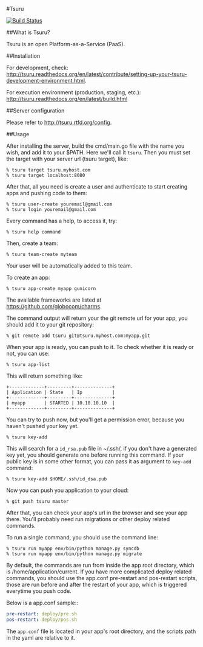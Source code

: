 #Tsuru

[![Build Status](https://secure.travis-ci.org/globocom/tsuru.png?branch=master)](http://travis-ci.org/globocom/tsuru)

##What is Tsuru?

Tsuru is an open Platform-as-a-Service (PaaS).

##Installation

For development, check:
http://tsuru.readthedocs.org/en/latest/contribute/setting-up-your-tsuru-development-environment.html.

For execution environment (production, staging, etc.):
http://tsuru.readthedocs.org/en/latest/build.html

##Server configuration

Please refer to http://tsuru.rtfd.org/config.

##Usage

After installing the server, build the cmd/main.go file with the name you wish,
and add it to your $PATH. Here we'll call it `tsuru`. Then you must set the
target with your server url (tsuru target), like:

    % tsuru target tsuru.myhost.com
    % tsuru target localhost:8080

After that, all you need is create a user and authenticate to start creating
apps and pushing code to them:

    % tsuru user-create youremail@gmail.com
    % tsuru login youremail@gmail.com

Every command has a help, to access it, try:

    % tsuru help command

Then, create a team:

    % tsuru team-create myteam

Your user will be automatically added to this team.

To create an app:

    % tsuru app-create myapp gunicorn

The available frameworks are listed at https://github.com/globocom/charms.

The command output will return your the git remote url for your app, you should
add it to your git repository:

    % git remote add tsuru git@tsuru.myhost.com:myapp.git

When your app is ready, you can push to it. To check whether it is ready or
not, you can use:

    % tsuru app-list

This will return something like:

    +-------------+---------+--------------+
    | Application | State   | Ip           |
    +-------------+---------+--------------+
    | myapp       | STARTED | 10.10.10.10  |
    +-------------+---------+--------------+

You can try to push now, but you'll get a permission error, because you haven't
pushed your key yet.

    % tsuru key-add

This will search for a `id_rsa.pub` file in ~/.ssh/, if you don't have a
generated key yet, you should generate one before running this command. If your
public key is in some other format, you can pass it as argument to `key-add`
command:

    % tsuru key-add $HOME/.ssh/id_dsa.pub

Now you can push you application to your cloud:

    % git push tsuru master

After that, you can check your app's url in the browser and see your app there.
You'll probably need run migrations or other deploy related commands.

To run a single command, you should use the command line:

    % tsuru run myapp env/bin/python manage.py syncdb
    % tsuru run myapp env/bin/python manage.py migrate

By default, the commands are run from inside the app root directory, which is
/home/application/current. If you have more complicated deploy related
commands, you should use the app.conf pre-restart and pos-restart scripts,
those are run before and after the restart of your app, which is triggered
everytime you push code.

Below is a app.conf sample::

```yaml
pre-restart: deploy/pre.sh
pos-restart: deploy/pos.sh
```

The `app.conf` file is located in your app's root directory, and the scripts
path in the yaml are relative to it.
